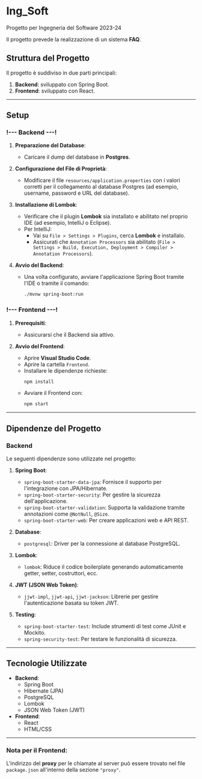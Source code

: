 # Ing_Soft  
Progetto per Ingegneria del Software 2023-24

Il progetto prevede la realizzazione di un sistema **FAQ**.  

## Struttura del Progetto  
Il progetto è suddiviso in due parti principali:  
1. **Backend**: sviluppato con Spring Boot.  
2. **Frontend**: sviluppato con React.  

---

## Setup  
### !--- Backend ---!  
1. **Preparazione del Database**:  
   - Caricare il dump del database in **Postgres**.  

2. **Configurazione del File di Proprietà**:  
   - Modificare il file `resources/application.properties` con i valori corretti per il collegamento al database Postgres (ad esempio, username, password e URL del database).  

3. **Installazione di Lombok**:  
   - Verificare che il plugin **Lombok** sia installato e abilitato nel proprio IDE (ad esempio, IntelliJ o Eclipse).  
   - Per IntelliJ:  
     - Vai su `File > Settings > Plugins`, cerca **Lombok** e installalo.  
     - Assicurati che `Annotation Processors` sia abilitato (`File > Settings > Build, Execution, Deployment > Compiler > Annotation Processors`).  

4. **Avvio del Backend**:  
   - Una volta configurato, avviare l'applicazione Spring Boot tramite l'IDE o tramite il comando:  
     ```bash
     ./mvnw spring-boot:run
     ```  

### !--- Frontend ---!  
1. **Prerequisiti**:  
   - Assicurarsi che il Backend sia attivo.  

2. **Avvio del Frontend**:  
   - Aprire **Visual Studio Code**.  
   - Aprire la cartella `Frontend`.  
   - Installare le dipendenze richieste:  
     ```bash
     npm install
     ```  
   - Avviare il Frontend con:  
     ```bash
     npm start
     ```  

---

## Dipendenze del Progetto  
### Backend  
Le seguenti dipendenze sono utilizzate nel progetto:  

1. **Spring Boot**:  
   - `spring-boot-starter-data-jpa`: Fornisce il supporto per l'integrazione con JPA/Hibernate.  
   - `spring-boot-starter-security`: Per gestire la sicurezza dell'applicazione.  
   - `spring-boot-starter-validation`: Supporta la validazione tramite annotazioni come `@NotNull`, `@Size`.  
   - `spring-boot-starter-web`: Per creare applicazioni web e API REST.  

2. **Database**:  
   - `postgresql`: Driver per la connessione al database PostgreSQL.  

3. **Lombok**:  
   - `lombok`: Riduce il codice boilerplate generando automaticamente getter, setter, costruttori, ecc.  

4. **JWT (JSON Web Token)**:  
   - `jjwt-impl`, `jjwt-api`, `jjwt-jackson`: Librerie per gestire l'autenticazione basata su token JWT.  

5. **Testing**:  
   - `spring-boot-starter-test`: Include strumenti di test come JUnit e Mockito.  
   - `spring-security-test`: Per testare le funzionalità di sicurezza.  

---

## Tecnologie Utilizzate  
- **Backend**:  
  - Spring Boot  
  - Hibernate (JPA)  
  - PostgreSQL  
  - Lombok  
  - JSON Web Token (JWT)  
- **Frontend**:  
  - React  
  - HTML/CSS  

---

### Nota per il Frontend:
L'indirizzo del **proxy** per le chiamate al server può essere trovato nel file `package.json` all'interno della sezione `"proxy"`.
